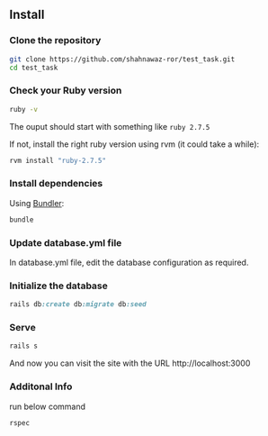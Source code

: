 ## Install

### Clone the repository

```bash
git clone https://github.com/shahnawaz-ror/test_task.git
cd test_task

```

### Check your Ruby version

```bash
ruby -v
```

The ouput should start with something like `ruby 2.7.5`

If not, install the right ruby version using rvm (it could take a while):

```bash
rvm install "ruby-2.7.5"
```

### Install dependencies

Using [Bundler](https://github.com/bundler/bundler):

```bash
bundle
```

### Update database.yml file
In database.yml file, edit the database configuration as required.

### Initialize the database

```ruby
rails db:create db:migrate db:seed
```

### Serve

```ruby
rails s
```
And now you can visit the site with the URL http://localhost:3000

### Additonal Info
run below command 

```bash
rspec
```
